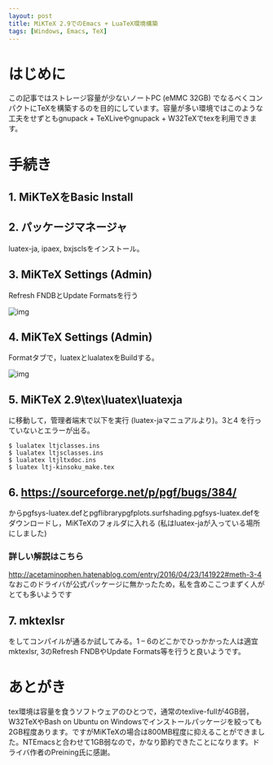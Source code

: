 ```yaml
---
layout: post
title: MiKTeX 2.9でのEmacs + LuaTeX環境構築
tags: [Windows, Emacs, TeX]
---
```


# はじめに

この記事ではストレージ容量が少ないノートPC (eMMC 32GB) でなるべくコンパクトにTeXを構築するのを目的にしています。容量が多い環境ではこのような工夫をせずともgnupack + TeXLiveやgnupack + W32TeXでtexを利用できます。

# 手続き

## 1. MiKTeXをBasic Install

## 2. パッケージマネージャ

luatex-ja, ipaex, bxjsclsをインストール。

## 3. MiKTeX Settings (Admin)

Refresh FNDBとUpdate Formatsを行う

![img](01.png)

## 4. MiKTeX Settings (Admin)

Formatタブで，luatexとlualatexをBuildする。

![img](02.png)

## 5. MiKTeX 2.9\tex\luatex\luatexja

に移動して，管理者端末で以下を実行 (luatex-jaマニュアルより)。3と4
を行っていないとエラーが出る。

    $ lualatex ltjclasses.ins
    $ lualatex ltjsclasses.ins
    $ lualatex ltjltxdoc.ins
    $ luatex ltj-kinsoku_make.tex

## 6. [<https://sourceforge.net/p/pgf/bugs/384/>](https://sourceforge.net/p/pgf/bugs/384/)

からpgfsys-luatex.defとpgflibrarypgfplots.surfshading.pgfsys-luatex.defをダウンロードし，MiKTeXのフォルダに入れる (私はluatex-jaが入っている場所にしました)

### 詳しい解説はこちら

[<http://acetaminophen.hatenablog.com/entry/2016/04/23/141922#meth-3-4>](http://acetaminophen.hatenablog.com/entry/2016/04/23/141922#meth-3-4)
なおこのドライバが公式パッケージに無かったため，私を含めここつまずく人がとても多いようです

## 7. mktexlsr

をしてコンパイルが通るか試してみる。1 &#x2013; 6のどこかでひっかかった人は適宜mktexlsr, 3のRefresh FNDBやUpdate Formats等を行うと良いようです。

# あとがき

tex環境は容量を食うソフトウェアのひとつで，通常のtexlive-fullが4GB弱，W32TeXやBash on Ubuntu on Windowsでインストールパッケージを絞っても2GB程度あります。ですがMiKTeXの場合は800MB程度に抑えることができました。NTEmacsと合わせて1GB弱なので，かなり節約できたことになります。ドライバ作者のPreining氏に感謝。